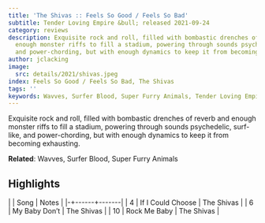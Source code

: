 ```yaml
---
title: 'The Shivas :: Feels So Good / Feels So Bad'
subtitle: Tender Loving Empire &bull; released 2021-09-24
category: reviews
description: Exquisite rock and roll, filled with bombastic drenches of reverb and
  enough monster riffs to fill a stadium, powering through sounds psychedelic, surf-like,
  and power-chording, but with enough dynamics to keep it from becoming exhausting.
author: jclacking
image:
  src: details/2021/shivas.jpeg
index: Feels So Good / Feels So Bad, The Shivas
tags: ''
keywords: Wavves, Surfer Blood, Super Furry Animals, Tender Loving Empire
---
```

Exquisite rock and roll, filled with bombastic drenches of reverb and enough monster riffs to fill a stadium, powering through sounds psychedelic, surf-like, and power-chording, but with enough dynamics to keep it from becoming exhausting.<!--more-->

**Related**: Wavves, Surfer Blood, Super Furry Animals

## Highlights

| | Song | Notes |
|-+------+-------|
| 4 | If I Could Choose | The Shivas |
| 6 | My Baby Don’t | The Shivas |
| 10 | Rock Me Baby | The Shivas |

